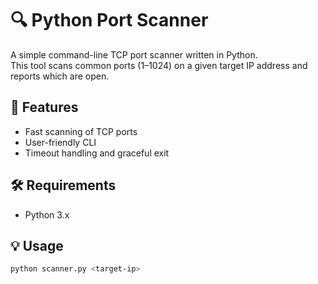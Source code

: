 # 🔍 Python Port Scanner

A simple command-line TCP port scanner written in Python.  
This tool scans common ports (1–1024) on a given target IP address and reports which are open.

## 🚀 Features
- Fast scanning of TCP ports
- User-friendly CLI
- Timeout handling and graceful exit

## 🛠️ Requirements
- Python 3.x

## 💡 Usage

```bash
python scanner.py <target-ip>
